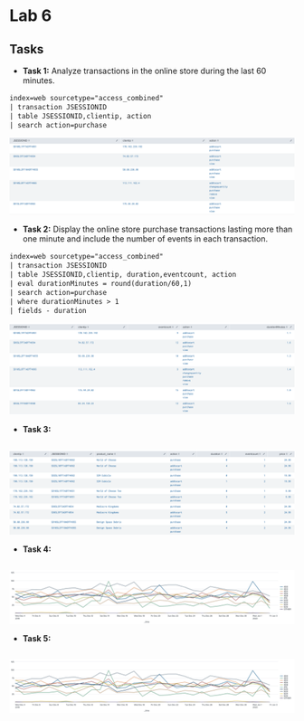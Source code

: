 # Lab 6

## Tasks

* **Task 1:** Analyze transactions in the online store during the last 60 minutes.

```
index=web sourcetype="access_combined"
| transaction JSESSIONID
| table JSESSIONID,clientip, action
| search action=purchase
```

![](./resources/01.png)

* **Task 2:** Display the online store purchase transactions lasting more than one minute and include the number of events in each transaction.

```
index=web sourcetype="access_combined"
| transaction JSESSIONID
| table JSESSIONID,clientip, duration,eventcount, action
| eval durationMinutes = round(duration/60,1)
| search action=purchase
| where durationMinutes > 1
| fields - duration
```

![](./resources/02.png)

* **Task 3:** 

```
```

![](./resources/03.png)

* **Task 4:** 

```
```

![](./resources/04.png)

* **Task 5:** 

```
```

![](./resources/05.png)

